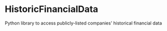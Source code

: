 # HistoricFinancialData
Python library to access publicly-listed companies' historical financial data
